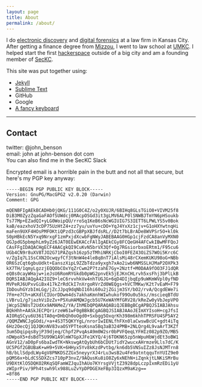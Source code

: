```yaml
---
layout: page
title: About
permalink: /about/
---
```


I do [electronic discovery][1] and [digital forensics][2] at a law firm in Kansas City. After getting a finance degree from [Mizzou][3], I went to law school at [UMKC][4]. I helped start the first [hackerspace][5] outside of a big city and am a founding member of [SecKC][6]. 


This site was put together using: 

* [Jekyll][7]
* [Sublime Text][8]
* GitHub
* Google
* [A fancy keyboard][9]

---- 
## Contact
twitter: @john\_benson  
email: john at john-benson dot com  
You can also find me in the SecKC Slack



Encrypted email is a horrible pain in the butt and not all that secure, but here's my PGP key anyway: 

```
-----BEGIN PGP PUBLIC KEY BLOCK-----
Version: GnuPG/MacGPG2 v2.0.20 (Darwin)
Comment: GPG

mQENBFIgAEkBCADHb0jQKG/111G0C4Z/o2y0XUJR/6BIHq8GLsTGiO8+VIVM25f8
DiB3M0ZyzZqaGaFAOfSUWdcj0MAcpOSGd3it3gLMV6ALP0lSNWBJTmYN6pHSoukb
Ts77Mp+EZadQI+yLG0WoipQU/rroSq1KeB6sNcWGIUIG7S3IETT6LPWLYS5v0Bok
kaB/eazxhoV3cDP75UzHtZ4+zz7yu/uvYu+cDO+YqJ4YxXz1cjv+G1oHXYwtnqHi
maFen9UXF4HOsPMFOKtiQPzd3cGBPpXBJfdsRL//D2t7bLBrADe8WVPSr5O+kl0k
S0pHBkEcN5Yxq9NrxgF1zmPxjdXcwbFgNWyJABEBAAG0HGp1cjFzdCA8anVyMXN0
QGJpdG5pbmphLm9yZz6JAT0EEwEKACcFAlIgAEkCGy8FCQeGH4AFCwkIBwMFFQoJ
CAsFFgIDAQACHgECF4AACgkQI9CuKvN5brVX3Qf+Og7RGsiorbxoERtm1/F95cu6
UGb4CN9r8uXV8TJO2G71PAZqsh16zp5zTMhiNRKjCboI0FEZ43OiZS7WOi5Krc6C
v/ZgIq7L1SsCXN2OcwqyfCf3tNnW4e4leBq8nT7iAlsMi48rCXemKUKU98oG+NBb
OR6SzCqt6gbuUdkt+EanszXipL9ZZbTdza9yxgh7xAo2iwb6NMSSLHJMaP2OXPk3
kX7TH/1qmyLgzzjEQQObCOxYqZrCwm2P7tzahE7Gy+2Nztf+M0DAA9fOO3FJ1dQR
eQ8s0cayWHajw+ieJsU6RomRYGkdb0pWG2pnvEk5jEJKnCHLrvh5xsFhj3bPlLkB
DQRSIABJAQgA42IOZ9+leC6rvvhkVw4nhTUGJG+6qD4DIjbqEp9uWKmWVpl0yfND
MVPeRJ6UPxvGiBx417kZrRdCkI7nXrgoRVrZd0WEQgs+hVCTMKw/K2t7vEaM+F79
IbDouhGYzbImLGg/jZcJJpq9dqNbI16hi60u2jZGijm3SY/bO2/rvA/QcgdEWe7i
7Fm+e7Ch+aKXdlCIUorDDwm4ds7akhaKmnhWIwhukof99Ou0u5ks//mscieqBTdU
LVBru1/g7jazhViDzZv+P5XuHAMQWJgcb5U7KeWAYMfGRV28/kReZw0yVbJepVPO
jWcpSIN8sT2UdXx9AMAMeZ/YA/IhMEbQPQARAQABiQJEBBgBCgAPBQJSIABJAhsu
BQkHhh+AASkJECPQrirzeW61wF0gBBkBCgAGBQJSIABJAAoJEImXYIsoH+cgJfsI
AIORqSCyu6U361TA0q+DHbQh0oOgd0+Sxbgg5OxqrKh398m6khhTPRSFU4SP5AY2
/QQMZWNCJgGOdi/+a+4S3T5QKYYgL/nrorIwIENLfhFXn0laCwswBcUC+gdt4iTq
6Hz2OecQj1QJQKnNV83vaOSYPTteoKsna5Bq3aB324PMB+2NLQrg4L9vaArT3KZf
3um5Dqipqs8yjP39djeq/Chpf2PvqAsA9m0W2sr0bPVFQeqLYFHIz082p9ZO/MB5
nDWpoX5+dsBdT5U99W1A9lmW7GpXJFe1KYQ/4j6TOKN65zp5nWpuHbWjdEt3oBW1
AGnV12/aD0pFs6baIwdTK+NkswgAtQybUh6bCDUt7idY2wucxAHrmze9Lls7dC/K
UC5PGf2GBUBaK+wH9+5VK+6HHyx5Yv8kKzdPvtbg/kn6db5VNSuIZz8JsNJMTrn8
hB/bLlSdpdLWy4gV8PNKDSZZGx5neyyrXJ4rLu3wsB2u4Fe9atntqquTnYUIZ9e0
pQMS6x+bLdCSSDXZcs710pP3nvZ/9AQusKu8iO8Zy6xNEhN+iZqnkjtLNKiSMrBu
U9DXtKlO5DQKO2RKqSQFamWZJquIhAUo7KYrsgVVjtZ3928dpLczpIxmRzEDi1yU
zWIprPiv/9Ph4tswh9lx988LuZvYpDPDGEXeFBp3IQzxM9aKzg==
=8f86
-----END PGP PUBLIC KEY BLOCK-----
```

[1]:	https://en.wikipedia.org/wiki/Electronic_discovery
[2]:	https://en.wikipedia.org/wiki/Digital_forensics
[3]:	https://business.missouri.edu
[4]:	https://law.umkc.edu
[5]:	https://en.wikipedia.org/wiki/Hackerspace
[6]:	https://seckc.org
[7]:	https://jekyllrb.com
[8]:	http://www.sublimetext.com
[9]:	http://www.wasdkeyboards.com